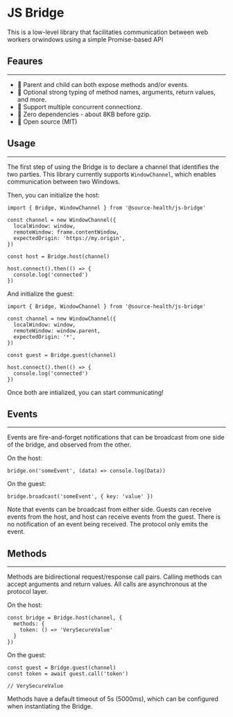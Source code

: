 # JS Bridge

This is a low-level library that facilitaties communication between web workers orwindows using a simple Promise-based API

## Feaures
---

- 🔁 Parent and child can both expose methods and/or events.
- 🔎 Optional strong typing of method names, arguments, return values, and more.
- 🔗 Support multiple concurrent connectionz.
- 🌱 Zero dependencies - about 8KB before gzip.
- 👐 Open source (MIT)

## Usage
---
The first step of using the Bridge is to declare a channel that identifies the two parties. This library currently supports `WindowChannel`, which enables communication between two Windows. 

Then, you can initialize the host:

```
import { Bridge, WindowChannel } from '@source-health/js-bridge'

const channel = new WindowChannel({
  localWindow: window,
  remoteWindow: frame.contentWindow,
  expectedOrigin: 'https://my.origin',
})

const host = Bridge.host(channel)

host.connect().then(() => {
  console.log('connected')
})
```

And initialize the guest:

```
import { Bridge, WindowChannel } from '@source-health/js-bridge'

const channel = new WindowChannel({
  localWindow: window,
  remoteWindow: window.parent,
  expectedOrigin: '*',
})

const guest = Bridge.guest(channel)

host.connect().then(() => {
  console.log('connected')
})
```

Once both are intialized, you can start communicating!

## Events
---

Events are fire-and-forget notifications that can be broadcast from one side of the bridge, and observed from the other.

On the host:

```
bridge.on('someEvent', (data) => console.log(Data))
```

On the guest:

```
bridge.broadcast('someEvent', { key: 'value' })
```

Note that events can be broadcast from either side. Guests can receive events from the host, and host can receive events from the guest. There is no notification of an event being received. The protocol only emits the event.

## Methods
---

Methods are bidirectional request/response call pairs. Calling methods can accept arguments and return values. All calls are asynchronous at the protocol layer.

On the host:

```
const bridge = Bridge.host(channel, {
  methods: {
    token: () => 'VerySecureValue'
  }
})
```

On the guest:

```
const guest = Bridge.guest(channel)
const token = await guest.call('token')

// VerySecureValue
```

Methods have a default timeout of 5s (5000ms), which can be configured when instantiating the Bridge.